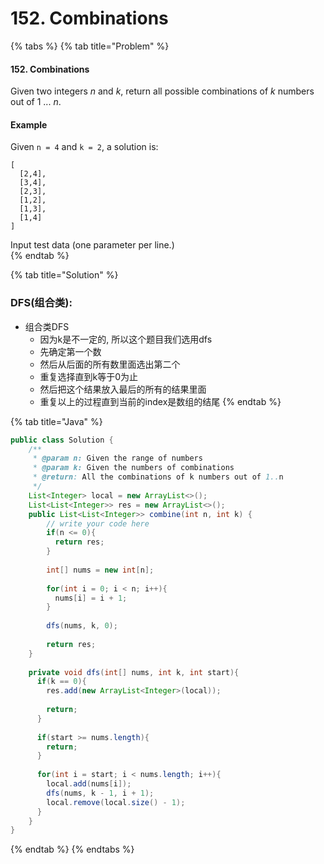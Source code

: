 # 152. Combinations

{% tabs %}
{% tab title="Problem" %}
#### 152. Combinations

Given two integers _n_ and _k_, return all possible combinations of _k_ numbers out of 1 ... _n_.

#### Example

Given `n = 4` and `k = 2`, a solution is:

```text
[
  [2,4],
  [3,4],
  [2,3],
  [1,2],
  [1,3],
  [1,4]
]
```

Input test data \(one parameter per line.\)  
{% endtab %}

{% tab title="Solution" %}
### DFS\(组合类\):

* 组合类DFS
  * 因为k是不一定的, 所以这个题目我们选用dfs
  * 先确定第一个数
  * 然后从后面的所有数里面选出第二个
  * 重复选择直到k等于0为止
  * 然后把这个结果放入最后的所有的结果里面
  * 重复以上的过程直到当前的index是数组的结尾
{% endtab %}

{% tab title="Java" %}
```java
public class Solution {
    /**
     * @param n: Given the range of numbers
     * @param k: Given the numbers of combinations
     * @return: All the combinations of k numbers out of 1..n
     */
    List<Integer> local = new ArrayList<>();
    List<List<Integer>> res = new ArrayList<>();
    public List<List<Integer>> combine(int n, int k) {
        // write your code here
        if(n <= 0){
          return res;
        }
        
        int[] nums = new int[n];
        
        for(int i = 0; i < n; i++){
          nums[i] = i + 1;
        }
        
        dfs(nums, k, 0);
        
        return res;
    }
    
    private void dfs(int[] nums, int k, int start){
      if(k == 0){
        res.add(new ArrayList<Integer>(local));
        
        return;
      }
      
      if(start >= nums.length){
        return;
      }
      
      for(int i = start; i < nums.length; i++){
        local.add(nums[i]);
        dfs(nums, k - 1, i + 1);
        local.remove(local.size() - 1);
      }
    }
}
```
{% endtab %}
{% endtabs %}

